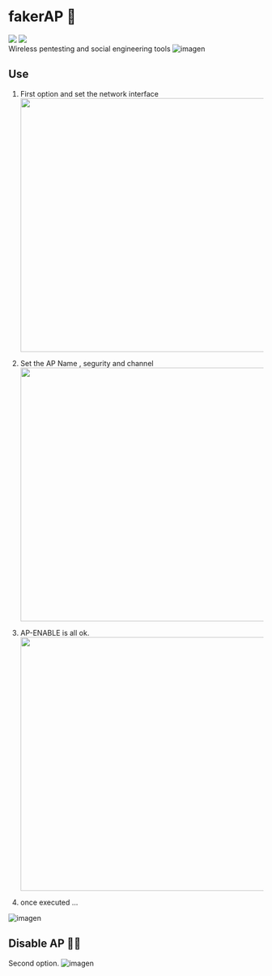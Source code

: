 # fakerAP 👹

<img src="https://img.shields.io/badge/builded-arch-t?style=for-the-badge&logo=arch-linux&color=darkgreen&logoColor=green&labelColor=black">  <img src="https://img.shields.io/badge/category-wireless-t?style=for-the-badge&logo=python&color=darkred&logoColor=darkred&labelColor=black"><br>
Wireless pentesting and social engineering tools
![imagen](https://github.com/mrx04programmer/fakerAP/assets/46001898/5f0da4d2-744c-4ef3-92bb-c187f6f5880b)


## Use
1. First option and set the network interface<br>
   <img src="https://github.com/mrx04programmer/fakerAP/assets/46001898/9f61da14-750b-4a3e-b867-a1ea62cd43ce" width="500">
   
2. Set the AP Name , segurity and channel<br>
   <img src="https://github.com/mrx04programmer/fakerAP/assets/46001898/b45221b3-af10-4939-b2e2-3b5b3af713b5" width="500">
   
3. AP-ENABLE is all ok.<br>
   <img src="https://github.com/mrx04programmer/fakerAP/assets/46001898/086441e1-2ff1-4bd7-b87f-5907fcd86798" width="500">

4. once executed ...

![imagen](https://github.com/mrx04programmer/fakerAP/assets/46001898/dece8b50-7a0c-422b-94a8-4f0d65e39671)


## Disable AP 👹🚫
Second option.
![imagen](https://github.com/mrx04programmer/fakerAP/assets/46001898/0e3fc14c-83b8-4b7f-b740-09b3251eb80f)



